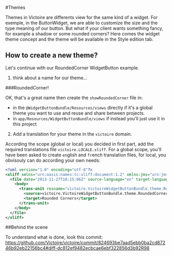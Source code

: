 #Themes

Themes in Victoire are differents view for the same kind of a widget.
For exemple, in the ButtonWidget, we are able to customize the size and the type meaning of our button.
But what if your client wants something fancy, for example a shadow or some rounded corners?
Here comes the widget theme concept and the theme will be available in the Style edition tab.

## How to create a new theme?

Let's continue with our RoundedCorner WidgetButton example.

1. think about a name for our theme…

###RoundedCorner!

OK, that's a great name then create the `showRoundedCorner` file in:

- in the `@WidgetButtonBundle/Resources/views` directly if it's a global theme you want to use and reuse and share between projects.
- in `app/Resources/WidgetButtonBundle/views` if instead you'll just use it in this project

2. Add a translation for your theme in the `victoire` domain.

According the scope (global or local) you decided in first part, add the required translations file `victoire.LOCALE.xliff`.
For a global scope, you'll have been asked to create `en`glish and `fr`ench translation files, for local, you obvisouly can do according your own needs:

```xml
<?xml version="1.0" encoding="utf-8"?>
<xliff xmlns="urn:oasis:names:tc:xliff:document:1.2" xmlns:jms="urn:jms:translation" version="1.2">
  <file date="2013-11-27T18:15:06Z" source-language="en" target-language="en" datatype="plaintext" original="not.available">
    <body>
      <trans-unit resname="victoire.VictoireWidgetButtonBundle.theme.RoundedCorner.label">
        <source>victoire.VictoireWidgetButtonBundle.theme.RoundedCorner.label</source>
        <target>Rounded Corners</target>
      </trans-unit>
    </body>
  </file>
</xliff>
```

##Behind the scene

To understand what is done, look this commit: https://github.com/Victoire/victoire/commit/824693be7aad5ebb0ba2cd87246b92eb22156bc4#diff-dc812ef9482ecbcae6ebf322856d3b92R98
